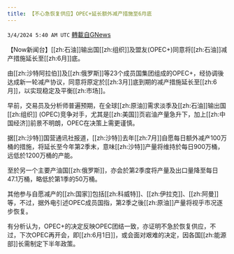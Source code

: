 ```yaml
---
title: 【不心急恢复供应】OPEC+延长额外减产措施至6月底
---
```

`3/4/2024 5:40 AM UTC` [轉載自GNews](https://gnews.org/articles/2362546)

【Now新闻台】[[zh:石油]]输出国[[zh:组织]]及盟友(OPEC+)同意将[[zh:石油]]减产措施延长至[[zh:6月]]底。

由[[zh:沙特阿拉伯]]及[[zh:俄罗斯]]等23个成员国集团组成的OPEC+，经协调後达成新一轮减产协议，同意将原定於[[zh:3月]]底到期的减产措施延长至[[zh:6月]]，以实现稳定及平衡[[zh:市场]]。

早前，交易员及分析师普遍预期，在全球[[zh:原油]]需求淡季及[[zh:石油]]输出国[[zh:组织]] (OPEC)竞争对手，尤其是[[zh:美国]]页岩油产量急升下，加上[[zh:中国经济]]前景不明朗，OPEC在决策上需更谨慎。

据[[zh:沙特]]国营通讯社报道，[[zh:沙特]]去年[[zh:7月]]自愿每日额外减产100万桶的措施，将延长至今年第2季末，意味[[zh:沙特]]产量将维持於每日900万桶，远低於1200万桶的产能。

至於另一个主要产油国[[zh:俄罗斯]]，亦会於第2季度将产量及出口量降至每日47.1万桶，略低於第1季的50万桶。

其他参与自愿减产的[[zh:国家]]包括[[zh:科威特]]、[[zh:伊拉克]]、[[zh:阿曼]]等，不过，据外电引述OPEC成员国指，第2季之後[[zh:原油]]产量将视乎市况逐步恢复。

有分析认为，OPEC+的决定反映OPEC团结一致，亦证明不急於恢复供应，不过，下次OPEC再开会，即[[zh:6月1日]]，或会面对艰难的决定，因各国[[zh:能源部]]长需制定下半年政策。
